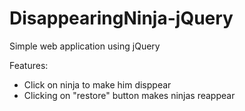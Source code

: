 # DisappearingNinja-jQuery
Simple web application using jQuery

Features:
- Click on ninja to make him disppear
- Clicking on "restore" button makes ninjas reappear
